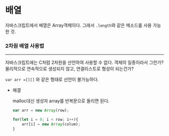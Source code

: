 # 배열
자바스크립트에서 배열은 Array객체이다. 그래서 `.length`와 같은 메소드를 사용 가능한 것.

### 2차원 배열 사용법

---

자바스크립트에는 C처럼 2차원을 선언하여 사용할 수 없다. 객체의 일종이라서 그런가? 물리적으로 연속적으로 생성되지 않고, 연결리스트로 형성이 되는건가?

`var arr =[][]` 와 같은 형태로 선언이 불가능하다.

- 해결

    malloc대신 생성자 array를 반복문으로 돌리면 된다.

    ```jsx
    var arr = new Array(row);

    for(let i = 0; i < row; i++){
    	arr[i] = new Array(colum);
    }
    ```
